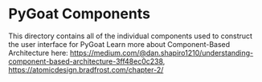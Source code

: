 # PyGoat Components
This directory contains all of the individual components used to construct the user interface for PyGoat
Learn more about Component-Based Architecture here: https://medium.com/@dan.shapiro1210/understanding-component-based-architecture-3ff48ec0c238, https://atomicdesign.bradfrost.com/chapter-2/
